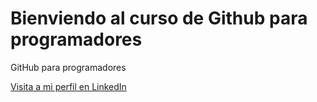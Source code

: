 # Bienviendo al curso de Github para programadores

GitHub para programadores

[Visita a mi perfil en LinkedIn](www.linkedin.com/in/luis-a-ramírez-piña-b849a0255/)
